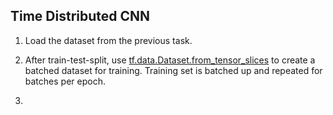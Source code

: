 ## Time Distributed CNN

1. Load the dataset from the previous task.

2. After train-test-split, use [tf.data.Dataset.from_tensor_slices](https://www.tensorflow.org/api_docs/python/tf/data/Dataset#from_tensor_slices) to create 
a batched dataset for training. Training set is batched up and repeated for batches per epoch.

3. 
